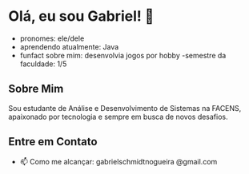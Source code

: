 # Olá, eu sou Gabriel! 👋

- pronomes: ele/dele
- aprendendo atualmente: Java
- funfact sobre mim: desenvolvia jogos por hobby
-semestre da faculdade: 1/5

## Sobre Mim
Sou estudante de Análise e Desenvolvimento de Sistemas na FACENS, apaixonado por tecnologia e sempre em busca de novos desafios. 

## Entre em Contato
- 📫 Como me alcançar: gabrielschmidtnogueira @gmail.com